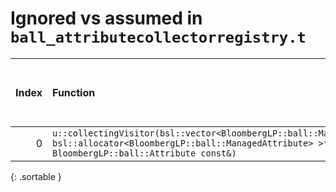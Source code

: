 # Ignored vs assumed in `ball_attributecollectorregistry.t`

<script src="../sorttable.js"></script>
|   Index | Function                                                                                                                                                             |   Difference in number of lines |   Function size difference in bytes | Disassembly                                                             |   Number of lines in assumed build | Number of bytes in assumed build   |   Number of lines in ignored build | Number of bytes in ignored build   |
|--------:|:---------------------------------------------------------------------------------------------------------------------------------------------------------------------|--------------------------------:|------------------------------------:|:------------------------------------------------------------------------|-----------------------------------:|:-----------------------------------|-----------------------------------:|:-----------------------------------|
|       0 | `u::collectingVisitor(bsl::vector<BloombergLP::ball::ManagedAttribute, bsl::allocator<BloombergLP::ball::ManagedAttribute> >*, BloombergLP::ball::Attribute const&)` |                             -33 |                                -128 | [Assumed](0.assume.s.txt), [Ignored](0.none.s.txt), [Diff](0.diff.html) |                                288 | 4,216,736                          |                                416 | 4,216,736                          |
{: .sortable }
